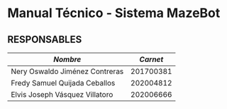 # **Manual Técnico - Sistema MazeBot**  

## **RESPONSABLES**

| _Nombre_                       | _Carnet_  |
| ------------------------------ | --------- |
| Nery Oswaldo Jiménez Contreras | 201700381 |
| Fredy Samuel Quijada Ceballos  | 202004812 |
| Elvis Joseph Vásquez Villatoro | 202006666 |
